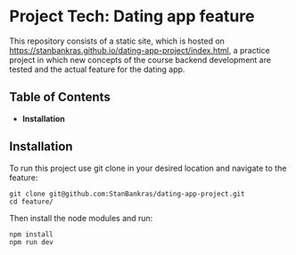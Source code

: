 # Project Tech: Dating app feature
This repository consists of a static site, which is hosted on https://stanbankras.github.io/dating-app-project/index.html, a practice project in which new concepts of the course backend development are tested and the actual feature for the dating app.

## Table of Contents
* **Installation**

## Installation
To run this project use git clone in your desired location and navigate to the feature:
```
git clone git@github.com:StanBankras/dating-app-project.git
cd feature/
```

Then install the node modules and run:
```
npm install
npm run dev
```
